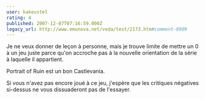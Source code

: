 ```yaml
---
user: kakeustel
rating: 4
published: 2007-12-07T07:16:59.000Z
legacy_url: http://www.emunova.net/veda/test/2173.htm#comment-8909
---
```

Je ne veux donner de leçon à personne, mais je trouve limite de mettre un 0 à un jeu juste parce qu'on accroche pas à la nouvelle orientation de la série à laquelle il appartient.

Portrait of Ruin est un bon Castlevania. 

Si vous n'avez pas encore joué à ce jeu, j'espère que les critiques négatives si-dessus ne vous dissuaderont pas de l'essayer.